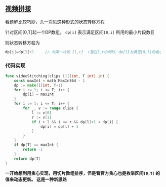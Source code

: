## [视频拼接](https://leetcode-cn.com/problems/video-stitching/)

看题解比较巧妙，头一次见这种形式的状态转移方程

针对区间[0,T]起一个DP数组。 `dp[i]` 表示满足区间`[0,i]` 所用的最小片段数目

则状态转移方程为

```go
dp[i]=dp[l]+1     // 对某一片段 [l,r]  i落在l,r中间时，dp[l]为满足[0,l]的最小片段数
```



### 代码实现

```go
func videoStitching(clips [][]int, T int) int {
	const maxInt = math.MaxInt64 - 1
	dp := make([]int, T+1)
	for i := 1; i <= T; i++ {
		dp[i] = maxInt
	}
	for i := 1; i <= T; i++ {
		for _, v := range clips {
			l := v[0]
			r := v[1]
			if i > l && i <= r && dp[l]+1 < dp[i] {
				dp[i] = dp[l] + 1
			}
		}
	}
	if dp[T] == maxInt {
		return -1
	}
	return dp[T]
}
```



**一开始想到用贪心实现，用切片数组排序，但是看官方贪心也是枚举区间`[0,T]` 的值来动态更新。 这是一种新思路**



